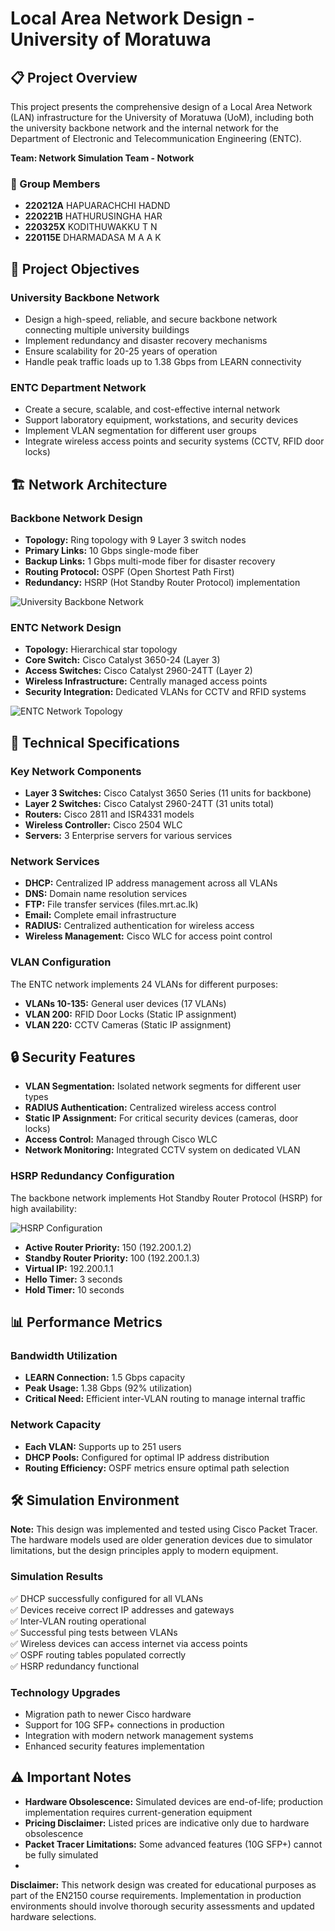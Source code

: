 # Local Area Network Design - University of Moratuwa

## 📋 Project Overview

This project presents the comprehensive design of a Local Area Network (LAN) infrastructure for the University of Moratuwa (UoM), including both the university backbone network and the internal network for the Department of Electronic and Telecommunication Engineering (ENTC).

**Team: Network Simulation Team - Notwork**

### 👥 Group Members
- **220212A** HAPUARACHCHI HADND
- **220221B** HATHURUSINGHA HAR  
- **220325X** KODITHUWAKKU T N
- **220115E** DHARMADASA M A A K

## 🎯 Project Objectives

### University Backbone Network
- Design a high-speed, reliable, and secure backbone network connecting multiple university buildings
- Implement redundancy and disaster recovery mechanisms
- Ensure scalability for 20-25 years of operation
- Handle peak traffic loads up to 1.38 Gbps from LEARN connectivity

### ENTC Department Network  
- Create a secure, scalable, and cost-effective internal network
- Support laboratory equipment, workstations, and security devices
- Implement VLAN segmentation for different user groups
- Integrate wireless access points and security systems (CCTV, RFID door locks)

## 🏗️ Network Architecture

### Backbone Network Design
- **Topology:** Ring topology with 9 Layer 3 switch nodes
- **Primary Links:** 10 Gbps single-mode fiber
- **Backup Links:** 1 Gbps multi-mode fiber for disaster recovery
- **Routing Protocol:** OSPF (Open Shortest Path First)
- **Redundancy:** HSRP (Hot Standby Router Protocol) implementation

![University Backbone Network](images/university-backbone.png)

### ENTC Network Design
- **Topology:** Hierarchical star topology
- **Core Switch:** Cisco Catalyst 3650-24 (Layer 3)
- **Access Switches:** Cisco Catalyst 2960-24TT (Layer 2)
- **Wireless Infrastructure:** Centrally managed access points
- **Security Integration:** Dedicated VLANs for CCTV and RFID systems

![ENTC Network Topology](images/entc-network-topology.png)

## 🔧 Technical Specifications

### Key Network Components
- **Layer 3 Switches:** Cisco Catalyst 3650 Series (11 units for backbone)
- **Layer 2 Switches:** Cisco Catalyst 2960-24TT (31 units total)
- **Routers:** Cisco 2811 and ISR4331 models
- **Wireless Controller:** Cisco 2504 WLC
- **Servers:** 3 Enterprise servers for various services

### Network Services
- **DHCP:** Centralized IP address management across all VLANs
- **DNS:** Domain name resolution services
- **FTP:** File transfer services (files.mrt.ac.lk)
- **Email:** Complete email infrastructure
- **RADIUS:** Centralized authentication for wireless access
- **Wireless Management:** Cisco WLC for access point control

### VLAN Configuration
The ENTC network implements 24 VLANs for different purposes:
- **VLANs 10-135:** General user devices (17 VLANs)
- **VLAN 200:** RFID Door Locks (Static IP assignment)
- **VLAN 220:** CCTV Cameras (Static IP assignment)

## 🔒 Security Features

- **VLAN Segmentation:** Isolated network segments for different user types
- **RADIUS Authentication:** Centralized wireless access control
- **Static IP Assignment:** For critical security devices (cameras, door locks)
- **Access Control:** Managed through Cisco WLC
- **Network Monitoring:** Integrated CCTV system on dedicated VLAN

### HSRP Redundancy Configuration
The backbone network implements Hot Standby Router Protocol (HSRP) for high availability:

![HSRP Configuration](images/hsrp-configuration.png)

- **Active Router Priority:** 150 (192.200.1.2)
- **Standby Router Priority:** 100 (192.200.1.3) 
- **Virtual IP:** 192.200.1.1
- **Hello Timer:** 3 seconds
- **Hold Timer:** 10 seconds

## 📊 Performance Metrics

### Bandwidth Utilization
- **LEARN Connection:** 1.5 Gbps capacity
- **Peak Usage:** 1.38 Gbps (92% utilization)
- **Critical Need:** Efficient inter-VLAN routing to manage internal traffic

### Network Capacity
- **Each VLAN:** Supports up to 251 users
- **DHCP Pools:** Configured for optimal IP address distribution
- **Routing Efficiency:** OSPF metrics ensure optimal path selection

## 🛠️ Simulation Environment

**Note:** This design was implemented and tested using Cisco Packet Tracer. The hardware models used are older generation devices due to simulator limitations, but the design principles apply to modern equipment.

### Simulation Results
✅ DHCP successfully configured for all VLANs  
✅ Devices receive correct IP addresses and gateways  
✅ Inter-VLAN routing operational  
✅ Successful ping tests between VLANs  
✅ Wireless devices can access internet via access points  
✅ OSPF routing tables populated correctly  
✅ HSRP redundancy functional  


### Technology Upgrades
- Migration path to newer Cisco hardware
- Support for 10G SFP+ connections in production
- Integration with modern network management systems
- Enhanced security features implementation

## ⚠️ Important Notes

- **Hardware Obsolescence:** Simulated devices are end-of-life; production implementation requires current-generation equipment
- **Pricing Disclaimer:** Listed prices are indicative only due to hardware obsolescence
- **Packet Tracer Limitations:** Some advanced features (10G SFP+) cannot be fully simulated
-

**Disclaimer:** This network design was created for educational purposes as part of the EN2150 course requirements. Implementation in production environments should involve thorough security assessments and updated hardware selections.
